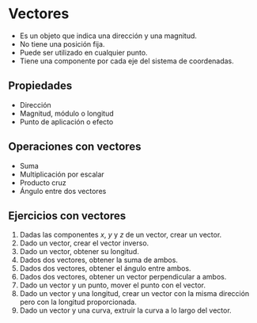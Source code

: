 # Vectores

- Es un objeto que indica una dirección y una magnitud.
- No tiene una posición fija.
- Puede ser utilizado en cualquier punto.
- Tiene una componente por cada eje del sistema de coordenadas.

## Propiedades

- Dirección
- Magnitud, módulo o longitud
- Punto de aplicación o efecto

## Operaciones con vectores

- Suma
- Multiplicación por escalar
- Producto cruz
- Ángulo entre dos vectores

## Ejercicios con vectores

1. Dadas las componentes _x_, _y_ y _z_ de un vector, crear un vector.
2. Dado un vector, crear el vector inverso.
3. Dado un vector, obtener su longitud.
4. Dados dos vectores, obtener la suma de ambos.
5. Dados dos vectores, obtener el ángulo entre ambos.
6. Dados dos vectores, obtener un vector perpendicular a ambos.
7. Dado un vector y un punto, mover el punto con el vector.
8. Dado un vector y una longitud,
   crear un vector con la misma dirección pero con la longitud proporcionada.
9. Dado un vector y una curva, extruir la curva a lo largo del vector.
